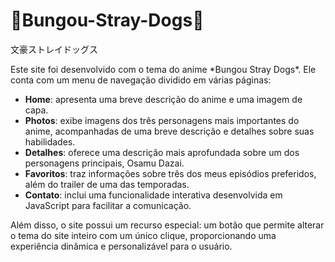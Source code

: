 <h1>🔎Bungou-Stray-Dogs🔎</h1>

<p>文豪ストレイドッグス</p>

<p>Este site foi desenvolvido com o tema do anime *Bungou Stray Dogs*. Ele conta com um menu de navegação dividido em várias páginas:  

- **Home**: apresenta uma breve descrição do anime e uma imagem de capa.  
- **Photos**: exibe imagens dos três personagens mais importantes do anime, acompanhadas de uma breve descrição e detalhes sobre suas habilidades.  
- **Detalhes**: oferece uma descrição mais aprofundada sobre um dos personagens principais, Osamu Dazai.  
- **Favoritos**: traz informações sobre três dos meus episódios preferidos, além do trailer de uma das temporadas.  
- **Contato**: inclui uma funcionalidade interativa desenvolvida em JavaScript para facilitar a comunicação.  

Além disso, o site possui um recurso especial: um botão que permite alterar o tema do site inteiro com um único clique, proporcionando uma experiência dinâmica e personalizável para o usuário.</p>
